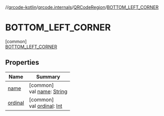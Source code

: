 //[qrcode-kotlin](../../../../index.md)/[qrcode.internals](../../index.md)/[QRCodeRegion](../index.md)/[BOTTOM_LEFT_CORNER](index.md)

# BOTTOM_LEFT_CORNER

[common]\
[BOTTOM_LEFT_CORNER](index.md)

## Properties

| Name | Summary |
|---|---|
| [name](../-u-n-k-n-o-w-n/index.md#-372974862%2FProperties%2F345188675) | [common]<br>val [name](../-u-n-k-n-o-w-n/index.md#-372974862%2FProperties%2F345188675): [String](https://kotlinlang.org/api/latest/jvm/stdlib/kotlin/-string/index.html) |
| [ordinal](../-u-n-k-n-o-w-n/index.md#-739389684%2FProperties%2F345188675) | [common]<br>val [ordinal](../-u-n-k-n-o-w-n/index.md#-739389684%2FProperties%2F345188675): [Int](https://kotlinlang.org/api/latest/jvm/stdlib/kotlin/-int/index.html) |
